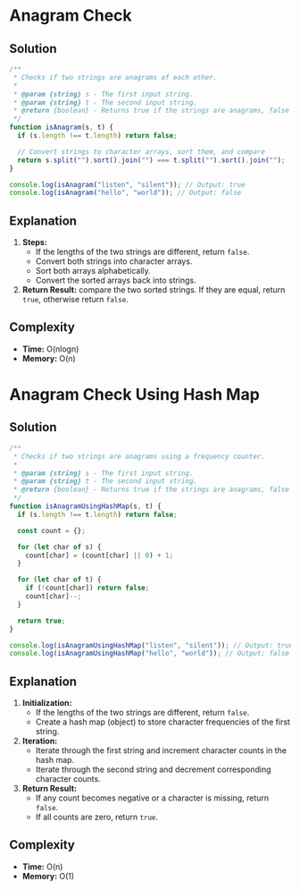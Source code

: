 # Anagram Check

## Solution

```js
/**
 * Checks if two strings are anagrams of each other.
 *
 * @param {string} s - The first input string.
 * @param {string} t - The second input string.
 * @return {boolean} - Returns true if the strings are anagrams, false otherwise.
 */
function isAnagram(s, t) {
  if (s.length !== t.length) return false;

  // Convert strings to character arrays, sort them, and compare
  return s.split("").sort().join("") === t.split("").sort().join("");
}

console.log(isAnagram("listen", "silent")); // Output: true
console.log(isAnagram("hello", "world")); // Output: false
```

## Explanation

1. **Steps:**
   - If the lengths of the two strings are different, return `false`.
   - Convert both strings into character arrays.
   - Sort both arrays alphabetically.
   - Convert the sorted arrays back into strings.
2. **Return Result:** compare the two sorted strings. If they are equal, return `true`, otherwise return `false`.

## Complexity

- **Time:** O(nlogn)
- **Memory:** O(n)

# Anagram Check Using Hash Map

## Solution

```js
/**
 * Checks if two strings are anagrams using a frequency counter.
 *
 * @param {string} s - The first input string.
 * @param {string} t - The second input string.
 * @return {boolean} - Returns true if the strings are anagrams, false otherwise.
 */
function isAnagramUsingHashMap(s, t) {
  if (s.length !== t.length) return false;

  const count = {};

  for (let char of s) {
    count[char] = (count[char] || 0) + 1;
  }

  for (let char of t) {
    if (!count[char]) return false;
    count[char]--;
  }

  return true;
}

console.log(isAnagramUsingHashMap("listen", "silent")); // Output: true
console.log(isAnagramUsingHashMap("hello", "world")); // Output: false
```

## Explanation

1. **Initialization:**
   - If the lengths of the two strings are different, return `false`.
   - Create a hash map (object) to store character frequencies of the first string.
2. **Iteration:**
   - Iterate through the first string and increment character counts in the hash map.
   - Iterate through the second string and decrement corresponding character counts.
3. **Return Result:**
   - If any count becomes negative or a character is missing, return `false`.
   - If all counts are zero, return `true`.

## Complexity

- **Time:** O(n)
- **Memory:** O(1)
